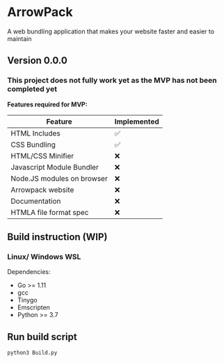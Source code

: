 # ArrowPack

A web bundling application that makes your website faster and easier to maintain

## Version 0.0.0

### This project does not fully work yet as the MVP has not been completed yet

**Features required for MVP:**

| Feature                    | Implemented |
| -------------------------- | ----------- |
| HTML Includes              | ✅          |
| CSS Bundling               | ✅          |
| HTML/CSS Minifier          | ❌          |
| Javascript Module Bundler  | ❌          |
| Node.JS modules on browser | ❌          |
| Arrowpack website          | ❌          |
| Documentation              | ❌          |
| HTMLA file format spec     | ❌          |

## Build instruction (WIP)

### Linux/ Windows WSL

Dependencies:

-   Go >= 1.11
-   gcc
-   Tinygo
-   Emscripten
-   Python >= 3.7

## Run build script

```sh
python3 Build.py
```
